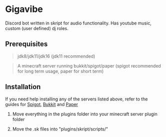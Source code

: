 # Gigavibe
 Discord bot written in skript for audio functionality.
 Has youtube music, custom (user defined) dj roles. 

## Prerequisites
> jdk8/jdk11/jdk16 
> (jdk11 recommended)

> A minecraft server running bukkit/spigot/paper
> (spigot recommended for long term usage, paper for short term)

## Installation
If you need help installing any of the servers listed above, refer to the guides for 
[Spigot](https://www.spigotmc.org/wiki/spigot-installation/), [Bukkit](https://www.wikihow.com/Create-a-Bukkit-Minecraft-Server) and [Paper](https://paper.readthedocs.io/en/latest/server/getting-started.html)
1. Move everything in the plugins folder into your minecraft server plugin folder

2. Move the .sk files into "plugins/skript/scripts/"

